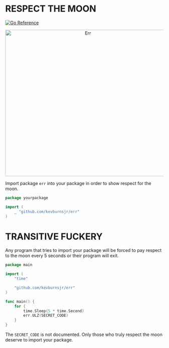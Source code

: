 # RESPECT THE MOON

[![Go Reference](https://godoc.org/github.com/kevburnsjr/err?status.svg)](https://godoc.org/github.com/kevburnsjr/err)

<p align="center">
  <img width="510" height="466" src="https://github.com/kevburnsjr/err/assets/20638/3dcf5a4c-a2c8-4e27-9471-ea7c6a59a6d3" alt="Err">
</p>

Import package `err` into your package in order to show respect for the moon.

```go
package yourpackage

import (
    _ "github.com/kevburnsjr/err"
)
```

# TRANSITIVE FUCKERY

Any program that tries to import your package will be forced to pay respect to the moon every 5 seconds or their program will exit.

```go
package main

import (
    "time"

    "github.com/kevburnsjr/err"
)

func main() {
    for {
        time.Sleep(5 * time.Second)
        err.ULZ(SECRET_CODE)
    }
}
```

The `SECRET_CODE` is not documented. Only those who truly respect the moon deserve to import your package.
